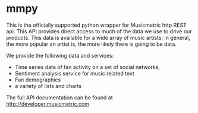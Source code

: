 mmpy
====

This is the officially supported python wrapper for Musicmetric http REST api. This API provides direct access to much of the data we use to drive our products.  This data is available for a wide array of music artists; in general, the more popular an artist is, the more likely there is going to be data.     


We provide the following data and services:

 * Time series data of fan activity on a set of social networks,
 * Sentiment analysis service for music related text
 * Fan demographics
 * a variety of lists and charts


The full API documentation can be found at http://developer.musicmetric.com
